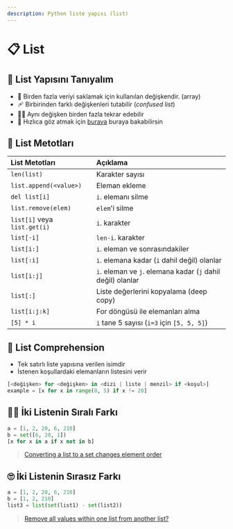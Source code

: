 ```yaml
---
description: Python liste yapısı (list)
---
```


# 📋 List

## 🔰 List Yapısını Tanıyalım

* 🍱 Birden fazla veriyi saklamak için kullanılan değişkendir. \(array\)
* 🩹 Birbirinden farklı değişkenleri tutabilir \(_confused list_\)
* 👯‍♀️ Aynı değişken birden fazla tekrar edebilir
* 👀 Hızlıca göz atmak için [buraya](https://www.programiz.com/python-programming/list) buraya bakabilirsin

## 💎 List Metotları

| List Metotları | Açıklama |
| :--- | :--- |
| `len(list)` | Karakter sayısı |
| `list.append(<value>)` | Eleman ekleme |
| `del list[i]` | `i`. elemanı silme |
| `list.remove(elem)` | `elem`'i silme |
| `list[i]` veya `list.get(i)` | `i`. karakter |
| `list[-i]` | `len-i`. karakter |
| `list[i:]` | `i`. eleman ve sonrasındakiler |
| `list[:i]` | `i`. elemana kadar \(`i` dahil değil\) olanlar |
| `list[i:j]` | `i`. eleman ve `j`. elemana kadar \(`j` dahil değil\) olanlar |
| `list[:]` | Liste değerlerini kopyalama \(deep copy\) |
| `list[i:j:k]` | For döngüsü ile elemanları alma |
| `[5] * i` | `i` tane 5 sayısı \(`i=3` için `[5, 5, 5]`\) |

## 🍢 List C**omprehension**

* Tek satırlı liste yapısına verilen isimdir 
* İstenen koşullardaki elemanların listesini verir

```python
[<değişken> for <değişken> in <dizi | liste | menzil> if <koşul>]
example = [x for x in range(0, 5) if x != 20]
```

## 👮‍♂️ İki Listenin Sıralı Farkı

```python
a = [1, 2, 20, 6, 210]
b = set([6, 20, 1])
[x for x in a if x not in b]
```

> [Converting a list to a set changes element order](https://stackoverflow.com/a/9792680)

## 🙄 İki Listenin Sırasız Farkı

```python
a = [1, 2, 20, 6, 210]
b = [1, 2, 210]
list3 = list(set(list1) - set(list2))
```

> [Remove all values within one list from another list?](https://stackoverflow.com/a/30353802)

